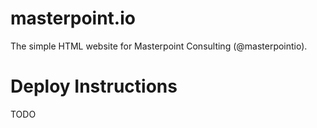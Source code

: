 # masterpoint.io
The simple HTML website for Masterpoint Consulting (@masterpointio).

# Deploy Instructions

TODO
